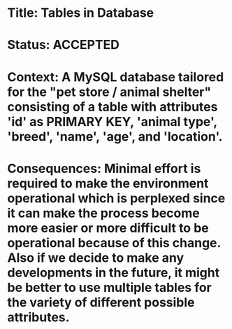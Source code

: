 # Title: Tables in Database

# Status: ACCEPTED

# Context: A MySQL database tailored for the "pet store / animal shelter" consisting of a table with attributes 'id' as PRIMARY KEY, 'animal type', 'breed', 'name', 'age', and 'location'.

# Consequences: Minimal effort is required to make the environment operational which is perplexed since it can make the process become more easier or more difficult to be operational because of this change. Also if we decide to make any developments in the future, it might be better to use multiple tables for the variety of different possible attributes.
